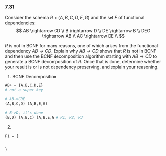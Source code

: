 ### 7.31 

Consider the schema $R = (A,B,C,D,E,G)$ and the set $F$ of functional dependencies: 
$$
AB \rightarrow CD  \\
B \rightarrow D  \\
DE \rightarrow B \\
DEG \rightarrow AB \\
AC \rightarrow DE  \\
$$

$R$ is not in BCNF for many reasons, one of which arises from the functional 
dependency $AB \rightarrow CD$. Explain why $AB \rightarrow CD$ shows that 
$R$ is not in BCNF and then use the BCNF decomposition algorithm starting with 
$AB \rightarrow CD$ to generate a BCNF decomposition of $R$. Once that is done, 
determine whether your result is or is not dependency preserving, and explain 
your reasoning.

1. BCNF Decomposition
``` python
AB+ = {A,B,C,D,E}
# not a super key
```

``` Python
# AB->CDE
(A,B,C,D) (A,B,E,G)

# B->D, it's done
(B,D) (A,B,C) (A,B,E,G)# R1, R2, R3
```

2. 
```
F1 = {

    
}
```